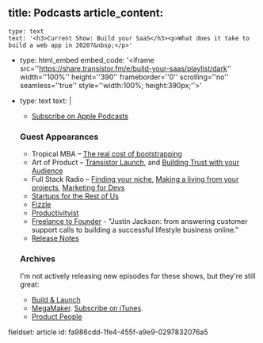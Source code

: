 title: Podcasts
article_content:
  -
    type: text
    text: '<h3>Current Show: Build your SaaS</h3><p>What does it take to build a web app in 2020?&nbsp;</p>'
  -
    type: html_embed
    embed_code: '<iframe src=''https://share.transistor.fm/e/build-your-saas/playlist/dark'' width=''100%'' height=''390'' frameborder=''0'' scrolling=''no'' seamless=''true'' style=''width:100%; height:390px;''></iframe>'
  -
    type: text
    text: |
      <ul><li><a href="https://itunes.apple.com/us/podcast/build-your-saas/id1357295850">Subscribe on Apple Podcasts</a></li></ul><h3>Guest Appearances</h3><ul><li>Tropical MBA – <a href="http://www.tropicalmba.com/costofbootstrapping/">The real cost of bootstrapping</a></li><li>Art of Product – <a href="https://artofproductpodcast.com/episode-53">Transistor Launch</a>, and <a href="https://artofproductpodcast.com/episode-46">Building Trust with your Audience</a></li><li>Full Stack Radio – <a href="http://www.fullstackradio.com/93">Finding your niche</a>, <a href="http://www.fullstackradio.com/73">Making a living from your projects</a>, <a href="http://www.fullstackradio.com/42">Marketing for Devs</a></li><li><a href="https://www.startupsfortherestofus.com/episodes/episode-296-launching-100-projects-in-one-year">Startups for the Rest of Us</a></li><li><a href="https://fizzle.co/sparkline/networking-hard-stuff-lessons">Fizzle</a></li><li><a href="https://productivityist.com/podcast-justin-jackson/">Productivityist</a></li><li><a href="https://simplecast.com/s/e055c2d1">Freelance to Founder</a> - "Justin Jackson: from answering customer support calls to building a successful lifestyle business online."</li><li><a href="https://releasenotes.tv/249-justin-jackson-part-1/">Release Notes</a></li></ul><h3>Archives</h3><p>
      
      I'm not actively releasing new episodes for these shows, but they're still great:
      
      </p><ul><li><a href="http://buildandlaunch.net">Build &amp; Launch</a></li><li><a href="http://podcast.megamaker.co/">MegaMaker</a>.&nbsp;<a href="https://itunes.apple.com/us/podcast/megamaker/id1074661788">Subscribe on iTunes</a>.</li><li><a href="https://www.productpeople.tv">Product People</a></li></ul>
fieldset: article
id: fa986cdd-1fe4-455f-a9e9-0297832076a5
